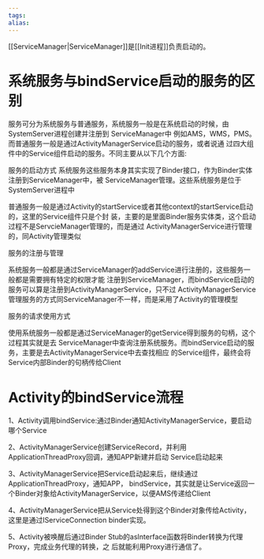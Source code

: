 ```yaml
---
tags: 
alias:
---
```

[[ServiceManager|ServiceManager]]是[[Init进程]]负责启动的。


# 系统服务与bindService启动的服务的区别
服务可分为系统服务与普通服务，系统服务一般是在系统启动的时候，由SystemServer进程创建并注册到 ServiceManager中 例如AMS，WMS，PMS。而普通服务一般是通过ActivityManagerService启动的服务，或者说通 过四大组件中的Service组件启动的服务。不同主要从以下几个方面:

服务的启动方式 系统服务这些服务本身其实实现了Binder接口，作为Binder实体注册到ServiceManager中，被 ServiceManager管理。这些系统服务是位于SystemServer进程中

普通服务一般是通过Activity的startService或者其他context的startService启动的，这里的Service组件只是个封 装，主要的是里面Binder服务实体类，这个启动过程不是ServcieManager管理的，而是通过 ActivityManagerService进行管理的，同Activity管理类似

服务的注册与管理

系统服务一般都是通过ServiceManager的addService进行注册的，这些服务一般都是需要拥有特定的权限才能 注册到ServiceManager，而bindService启动的服务可以算是注册到ActivityManagerService，只不过 ActivityManagerService管理服务的方式同ServiceManager不一样，而是采用了Activity的管理模型

服务的请求使用方式

使用系统服务一般都是通过ServiceManager的getService得到服务的句柄，这个过程其实就是去 ServiceManager中查询注册系统服务。而bindService启动的服务，主要是去ActivityManagerService中去查找相应 的Service组件，最终会将Service内部Binder的句柄传给Client

# Activity的bindService流程
1、Activity调用bindService:通过Binder通知ActivityManagerService，要启动哪个Service

2、ActivityManagerService创建ServiceRecord，并利用ApplicationThreadProxy回调，通知APP新建并启动 Service启动起来

3、ActivityManagerService把Service启动起来后，继续通过ApplicationThreadProxy，通知APP， bindService，其实就是让Service返回一个Binder对象给ActivityManagerService，以便AMS传递给Client

4、ActivityManagerService把从Service处得到这个Binder对象传给Activity，这里是通过IServiceConnection binder实现。

5、Activity被唤醒后通过Binder Stub的asInterface函数将Binder转换为代理Proxy，完成业务代理的转换，之 后就能利用Proxy进行通信了。